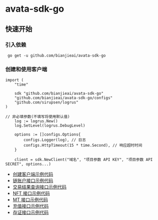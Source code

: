 # avata-sdk-go

## 快速开始

### 引入依赖

```
 go get -u github.com/bianjieai/avata-sdk-go
```

### 创建和使用客户端

```
import (
	"time"

	sdk "github.com/bianjieai/avata-sdk-go"
	"github.com/bianjieai/avata-sdk-go/configs"
	"github.com/sirupsen/logrus"
)

// 非必填参数(不填写将使用默认值)
    log := logrus.New()
	log.SetLevel(logrus.DebugLevel)

	options := []configs.Options{
		configs.Logger(log), // 日志
		configs.HttpTimeout(15 * time.Second), // 响应超时时间
	}

	client = sdk.NewClient("域名", "项目参数 API KEY", "项目参数 API SECRET", options...)
```

- [创建客户端示例代码](./tests/client_test.go)
- [链账户接口示例代码](./tests/account_test.go)
- [交易结果查询接口示例代码](./tests/tx_test.go)
- [NFT 接口示例代码](./tests/nft_test.go)
- [MT 接口示例代码](./tests/mt_test.go)
- [充值接口示例代码](./tests/order_test.go)
- [存证接口示例代码](./tests/record_test.go)